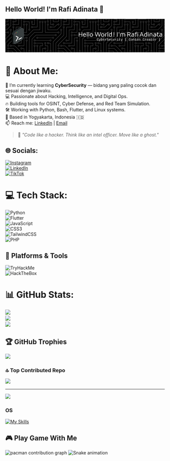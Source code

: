 ## Hello World! I'm Rafi Adinata 👋

![RaviAdinata](img/github-header-image.png)

# 💫 About Me:

🌱 I’m currently learning **CyberSecurity** — bidang yang paling cocok dan sesuai dengan jiwaku.  
💻 Passionate about Hacking, Intelligence, and Digital Ops.  
🔥 Building tools for OSINT, Cyber Defense, and Red Team Simulation.  
🛠️ Working with Python, Bash, Flutter, and Linux systems.  
📍 Based in Yogyakarta, Indonesia 🇮🇩  
📫 Reach me: [LinkedIn](https://linkedin.com/in/rafi-adinata-rachmat-b754ab259) | [Email](mailto:rafiadinata@gmail.com)

> 💬 _"Code like a hacker. Think like an intel officer. Move like a ghost."_

## 🌐 Socials:

[![Instagram](https://img.shields.io/badge/Instagram-%23E4405F.svg?logo=Instagram&logoColor=white)](https://instagram.com/rafiadinataa)  
[![LinkedIn](https://img.shields.io/badge/LinkedIn-%230077B5.svg?logo=linkedin&logoColor=white)](https://linkedin.com/in/rafi-adinata-rachmat-b754ab259)  
[![TikTok](https://img.shields.io/badge/TikTok-%23000000.svg?logo=TikTok&logoColor=white)](https://tiktok.com/@rafiadinata)

# 💻 Tech Stack:

![Python](https://img.shields.io/badge/python-3670A0?style=flat&logo=python&logoColor=ffdd54)  
![Flutter](https://img.shields.io/badge/Flutter-%2302569B.svg?style=flat&logo=Flutter&logoColor=white)  
![JavaScript](https://img.shields.io/badge/javascript-%23323330.svg?style=flat&logo=javascript&logoColor=%23F7DF1E)  
![CSS3](https://img.shields.io/badge/css3-%231572B6.svg?style=flat&logo=css3&logoColor=white)  
![TailwindCSS](https://img.shields.io/badge/tailwindcss-%2338B2AC.svg?style=flat&logo=tailwind-css&logoColor=white)  
![PHP](https://img.shields.io/badge/php-%23777BB4.svg?style=flat&logo=php&logoColor=white)

## 🔐 Platforms & Tools

![TryHackMe](https://img.shields.io/badge/TryHackMe-%2312100E.svg?logo=tryhackme&logoColor=red)  
![HackTheBox](https://img.shields.io/badge/HackTheBox-%23000000.svg?logo=hackthebox&logoColor=green)

# 📊 GitHub Stats:

![](https://github-readme-stats.vercel.app/api?username=RaviAdinata&theme=dark&hide_border=false&include_all_commits=true&count_private=true)<br/>
![](https://nirzak-streak-stats.vercel.app/?user=RaviAdinata&theme=dark&hide_border=false)<br/>
![](https://github-readme-stats.vercel.app/api/top-langs/?username=RaviAdinata&theme=dark&hide_border=false&include_all_commits=true&count_private=true&layout=compact)

## 🏆 GitHub Trophies

![](https://github-profile-trophy.vercel.app/?username=RaviAdinata&theme=radical&no-frame=false&no-bg=true&margin-w=4)

### 🔝 Top Contributed Repo

![](https://github-contributor-stats.vercel.app/api?username=RaviAdinata&limit=5&theme=dark&combine_all_yearly_contributions=true)

---

[![](https://visitcount.itsvg.in/api?id=RaviAdinata&icon=2&color=12)](https://visitcount.itsvg.in)

<!-- Proudly created with GPRM ( https://gprm.itsvg.in ) -->

### OS

[![My Skills](https://skillicons.dev/icons?i=linux,bash,windows&perline=4)](https://skillicons.dev)

## 🎮 Play Game With Me

<picture>
  <source media="(prefers-color-scheme: dark)" srcset="https://raw.githubusercontent.com/RaviAdinata/RaviAdinata/output/pacman-contribution-graph-dark.svg">
  <source media="(prefers-color-scheme: light)" srcset="https://raw.githubusercontent.com/RaviAdinata/RaviAdinata/output/pacman-contribution-graph.svg">
  <img alt="pacman contribution graph" src="https://raw.githubusercontent.com/RaviAdinata/RaviAdinata/output/pacman-contribution-graph.svg">
</picture>

<img src="https://raw.githubusercontent.com/RaviAdinata/RaviAdinata/output/snake.svg" alt="Snake animation" />
